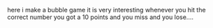 here i make a bubble game it is very interesting whenever you hit the correct number you got a 10 points and you miss and you lose....
